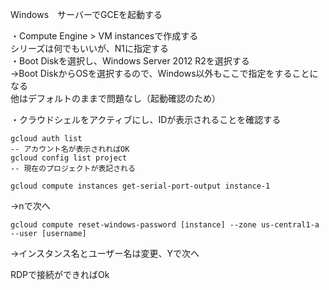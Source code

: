 Windows　サーバーでGCEを起動する  

・Compute Engine > VM instancesで作成する  
シリーズは何でもいいが、N1に指定する  
・Boot Diskを選択し、Windows Server 2012 R2を選択する  
→Boot DiskからOSを選択するので、Windows以外もここで指定をすることになる  
他はデフォルトのままで問題なし（起動確認のため）  
  
・クラウドシェルをアクティブにし、IDが表示されることを確認する
```
gcloud auth list
-- アカウント名が表示されればOK
gcloud config list project
-- 現在のプロジェクトが表記される
```
  
```
gcloud compute instances get-serial-port-output instance-1
```
→nで次へ  
  
```
gcloud compute reset-windows-password [instance] --zone us-central1-a --user [username]
```
→インスタンス名とユーザー名は変更、Yで次へ  
  
RDPで接続ができればOk
